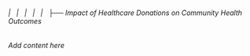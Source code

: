 ###### |   |   |   |   |   ├── Impact of Healthcare Donations on Community Health Outcomes

*Add content here*